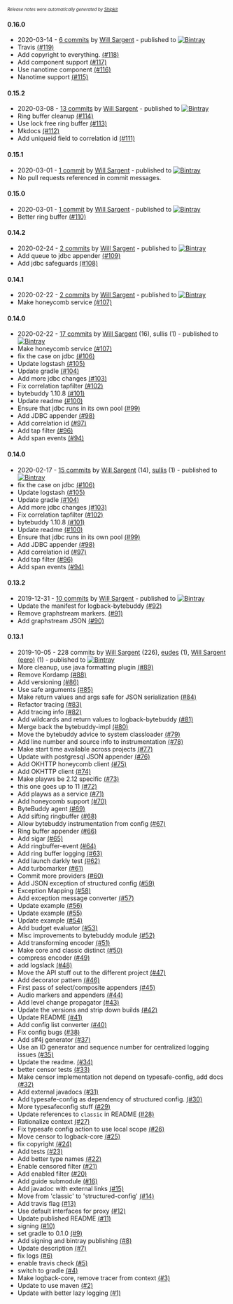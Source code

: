<sup><sup>*Release notes were automatically generated by [Shipkit](http://shipkit.org/)*</sup></sup>

#### 0.16.0
 - 2020-03-14 - [6 commits](https://github.com/tersesystems/terse-logback/compare/v0.15.2...v0.16.0) by [Will Sargent](https://github.com/wsargent) - published to [![Bintray](https://img.shields.io/badge/Bintray-0.16.0-green.svg)](https://bintray.com/tersesystems/maven/terse-logback/0.16.0)
 - Travis [(#119)](https://github.com/tersesystems/terse-logback/pull/119)
 - Add copyright to everything. [(#118)](https://github.com/tersesystems/terse-logback/pull/118)
 - Add component support [(#117)](https://github.com/tersesystems/terse-logback/pull/117)
 - Use nanotime component [(#116)](https://github.com/tersesystems/terse-logback/pull/116)
 - Nanotime support [(#115)](https://github.com/tersesystems/terse-logback/pull/115)

#### 0.15.2
 - 2020-03-08 - [13 commits](https://github.com/tersesystems/terse-logback/compare/v0.15.1...v0.15.2) by [Will Sargent](https://github.com/wsargent) - published to [![Bintray](https://img.shields.io/badge/Bintray-0.15.2-green.svg)](https://bintray.com/tersesystems/maven/terse-logback/0.15.2)
 - Ring buffer cleanup [(#114)](https://github.com/tersesystems/terse-logback/pull/114)
 - Use lock free ring buffer [(#113)](https://github.com/tersesystems/terse-logback/pull/113)
 - Mkdocs [(#112)](https://github.com/tersesystems/terse-logback/pull/112)
 - Add uniqueid field to correlation id [(#111)](https://github.com/tersesystems/terse-logback/pull/111)

#### 0.15.1
 - 2020-03-01 - [1 commit](https://github.com/tersesystems/terse-logback/compare/v0.15.0...v0.15.1) by [Will Sargent](https://github.com/wsargent) - published to [![Bintray](https://img.shields.io/badge/Bintray-0.15.1-green.svg)](https://bintray.com/tersesystems/maven/terse-logback/0.15.1)
 - No pull requests referenced in commit messages.

#### 0.15.0
 - 2020-03-01 - [1 commit](https://github.com/tersesystems/terse-logback/compare/v0.14.2...v0.15.0) by [Will Sargent](https://github.com/wsargent) - published to [![Bintray](https://img.shields.io/badge/Bintray-0.15.0-green.svg)](https://bintray.com/tersesystems/maven/terse-logback/0.15.0)
 - Better ring buffer [(#110)](https://github.com/tersesystems/terse-logback/pull/110)

#### 0.14.2
 - 2020-02-24 - [2 commits](https://github.com/tersesystems/terse-logback/compare/v0.14.1...v0.14.2) by [Will Sargent](https://github.com/wsargent) - published to [![Bintray](https://img.shields.io/badge/Bintray-0.14.2-green.svg)](https://bintray.com/tersesystems/maven/terse-logback/0.14.2)
 - Add queue to jdbc appender [(#109)](https://github.com/tersesystems/terse-logback/pull/109)
 - Add jdbc safeguards [(#108)](https://github.com/tersesystems/terse-logback/pull/108)

#### 0.14.1
 - 2020-02-22 - [2 commits](https://github.com/tersesystems/terse-logback/compare/v0.14.0...v0.14.1) by [Will Sargent](https://github.com/wsargent) - published to [![Bintray](https://img.shields.io/badge/Bintray-0.14.1-green.svg)](https://bintray.com/tersesystems/maven/terse-logback/0.14.1)
 - Make honeycomb service [(#107)](https://github.com/tersesystems/terse-logback/pull/107)

#### 0.14.0
 - 2020-02-22 - [17 commits](https://github.com/tersesystems/terse-logback/compare/v0.13.3...v0.14.0) by [Will Sargent](https://github.com/wsargent) (16), sullis (1) - published to [![Bintray](https://img.shields.io/badge/Bintray-0.14.0-green.svg)](https://bintray.com/tersesystems/maven/terse-logback/0.14.0)
 - Make honeycomb service [(#107)](https://github.com/tersesystems/terse-logback/pull/107)
 - fix the case on jdbc [(#106)](https://github.com/tersesystems/terse-logback/pull/106)
 - Update logstash [(#105)](https://github.com/tersesystems/terse-logback/pull/105)
 - Update gradle [(#104)](https://github.com/tersesystems/terse-logback/pull/104)
 - Add more jdbc changes [(#103)](https://github.com/tersesystems/terse-logback/pull/103)
 - Fix correlation tapfilter [(#102)](https://github.com/tersesystems/terse-logback/pull/102)
 - bytebuddy 1.10.8 [(#101)](https://github.com/tersesystems/terse-logback/pull/101)
 - Update readme [(#100)](https://github.com/tersesystems/terse-logback/pull/100)
 - Ensure that jdbc runs in its own pool [(#99)](https://github.com/tersesystems/terse-logback/pull/99)
 - Add JDBC appender [(#98)](https://github.com/tersesystems/terse-logback/pull/98)
 - Add correlation id [(#97)](https://github.com/tersesystems/terse-logback/pull/97)
 - Add tap filter [(#96)](https://github.com/tersesystems/terse-logback/pull/96)
 - Add span events [(#94)](https://github.com/tersesystems/terse-logback/pull/94)

#### 0.14.0
 - 2020-02-17 - [15 commits](https://github.com/tersesystems/terse-logback/compare/v0.13.3...v0.14.0) by [Will Sargent](https://github.com/wsargent) (14), [sullis](https://github.com/sullis) (1) - published to [![Bintray](https://img.shields.io/badge/Bintray-0.14.0-green.svg)](https://bintray.com/tersesystems/maven/terse-logback/0.14.0)
 - fix the case on jdbc [(#106)](https://github.com/tersesystems/terse-logback/pull/106)
 - Update logstash [(#105)](https://github.com/tersesystems/terse-logback/pull/105)
 - Update gradle [(#104)](https://github.com/tersesystems/terse-logback/pull/104)
 - Add more jdbc changes [(#103)](https://github.com/tersesystems/terse-logback/pull/103)
 - Fix correlation tapfilter [(#102)](https://github.com/tersesystems/terse-logback/pull/102)
 - bytebuddy 1.10.8 [(#101)](https://github.com/tersesystems/terse-logback/pull/101)
 - Update readme [(#100)](https://github.com/tersesystems/terse-logback/pull/100)
 - Ensure that jdbc runs in its own pool [(#99)](https://github.com/tersesystems/terse-logback/pull/99)
 - Add JDBC appender [(#98)](https://github.com/tersesystems/terse-logback/pull/98)
 - Add correlation id [(#97)](https://github.com/tersesystems/terse-logback/pull/97)
 - Add tap filter [(#96)](https://github.com/tersesystems/terse-logback/pull/96)
 - Add span events [(#94)](https://github.com/tersesystems/terse-logback/pull/94)

#### 0.13.2
 - 2019-12-31 - [10 commits](https://github.com/tersesystems/terse-logback/compare/v0.13.1...v0.13.2) by [Will Sargent](https://github.com/wsargent) - published to [![Bintray](https://img.shields.io/badge/Bintray-0.13.2-green.svg)](https://bintray.com/tersesystems/maven/terse-logback/0.13.2)
 - Update the manifest for logback-bytebuddy [(#92)](https://github.com/tersesystems/terse-logback/pull/92)
 - Remove graphstream markers. [(#91)](https://github.com/tersesystems/terse-logback/pull/91)
 - Add graphstream JSON [(#90)](https://github.com/tersesystems/terse-logback/pull/90)

#### 0.13.1
 - 2019-10-05 - 228 commits by [Will Sargent](https://github.com/wsargent) (226), [eudes](https://github.com/eudes) (1), [Will Sargent (eero)](https://github.com/will-sargent-eero) (1) - published to [![Bintray](https://img.shields.io/badge/Bintray-0.13.1-green.svg)](https://bintray.com/tersesystems/maven/terse-logback/0.13.1)
 - More cleanup, use java formatting plugin [(#89)](https://github.com/tersesystems/terse-logback/pull/89)
 - Remove Kordamp [(#88)](https://github.com/tersesystems/terse-logback/pull/88)
 - Add versioning [(#86)](https://github.com/tersesystems/terse-logback/pull/86)
 - Use safe arguments [(#85)](https://github.com/tersesystems/terse-logback/pull/85)
 - Make return values and args safe for JSON serialization [(#84)](https://github.com/tersesystems/terse-logback/pull/84)
 - Refactor tracing [(#83)](https://github.com/tersesystems/terse-logback/pull/83)
 - Add tracing info [(#82)](https://github.com/tersesystems/terse-logback/pull/82)
 - Add wildcards and return values to logback-bytebuddy [(#81)](https://github.com/tersesystems/terse-logback/pull/81)
 - Merge back the bytebuddy-impl [(#80)](https://github.com/tersesystems/terse-logback/pull/80)
 - Move the bytebuddy advice to system classloader [(#79)](https://github.com/tersesystems/terse-logback/pull/79)
 - Add line number and source info to instrumentation [(#78)](https://github.com/tersesystems/terse-logback/pull/78)
 - Make start time available across projects [(#77)](https://github.com/tersesystems/terse-logback/pull/77)
 - Update with postgresql JSON appender [(#76)](https://github.com/tersesystems/terse-logback/pull/76)
 - Add OKHTTP honeycomb client [(#75)](https://github.com/tersesystems/terse-logback/pull/75)
 - Add OKHTTP client [(#74)](https://github.com/tersesystems/terse-logback/pull/74)
 - Make playws be 2.12 specific [(#73)](https://github.com/tersesystems/terse-logback/pull/73)
 - this one goes up to 11 [(#72)](https://github.com/tersesystems/terse-logback/pull/72)
 - Add playws as a service [(#71)](https://github.com/tersesystems/terse-logback/pull/71)
 - Add honeycomb support [(#70)](https://github.com/tersesystems/terse-logback/pull/70)
 - ByteBuddy agent [(#69)](https://github.com/tersesystems/terse-logback/pull/69)
 - Add sifting ringbuffer [(#68)](https://github.com/tersesystems/terse-logback/pull/68)
 - Allow bytebuddy instrumentation from config [(#67)](https://github.com/tersesystems/terse-logback/pull/67)
 - Ring buffer appender [(#66)](https://github.com/tersesystems/terse-logback/pull/66)
 - Add sigar [(#65)](https://github.com/tersesystems/terse-logback/pull/65)
 - Add ringbuffer-event [(#64)](https://github.com/tersesystems/terse-logback/pull/64)
 - Add ring buffer logging [(#63)](https://github.com/tersesystems/terse-logback/pull/63)
 - Add launch darkly test [(#62)](https://github.com/tersesystems/terse-logback/pull/62)
 - Add turbomarker [(#61)](https://github.com/tersesystems/terse-logback/pull/61)
 - Commit more providers [(#60)](https://github.com/tersesystems/terse-logback/pull/60)
 - Add JSON exception of structured config [(#59)](https://github.com/tersesystems/terse-logback/pull/59)
 - Exception Mapping [(#58)](https://github.com/tersesystems/terse-logback/pull/58)
 - Add exception message converter [(#57)](https://github.com/tersesystems/terse-logback/pull/57)
 - Update example [(#56)](https://github.com/tersesystems/terse-logback/pull/56)
 - Update example [(#55)](https://github.com/tersesystems/terse-logback/pull/55)
 - Update example [(#54)](https://github.com/tersesystems/terse-logback/pull/54)
 - Add budget evaluator [(#53)](https://github.com/tersesystems/terse-logback/pull/53)
 - Misc improvements to bytebuddy module [(#52)](https://github.com/tersesystems/terse-logback/pull/52)
 - Add transforming encoder [(#51)](https://github.com/tersesystems/terse-logback/pull/51)
 - Make core and classic distinct [(#50)](https://github.com/tersesystems/terse-logback/pull/50)
 - compress encoder [(#49)](https://github.com/tersesystems/terse-logback/pull/49)
 - add logslack [(#48)](https://github.com/tersesystems/terse-logback/pull/48)
 - Move the API stuff out to the different project [(#47)](https://github.com/tersesystems/terse-logback/pull/47)
 - Add decorator pattern [(#46)](https://github.com/tersesystems/terse-logback/pull/46)
 - First pass of select/composite appenders [(#45)](https://github.com/tersesystems/terse-logback/pull/45)
 - Audio markers and appenders [(#44)](https://github.com/tersesystems/terse-logback/pull/44)
 - Add level change propagator [(#43)](https://github.com/tersesystems/terse-logback/pull/43)
 - Update the versions and strip down builds [(#42)](https://github.com/tersesystems/terse-logback/pull/42)
 - Update README [(#41)](https://github.com/tersesystems/terse-logback/pull/41)
 - Add config list converter [(#40)](https://github.com/tersesystems/terse-logback/pull/40)
 - Fix config bugs [(#38)](https://github.com/tersesystems/terse-logback/pull/38)
 - Add slf4j generator [(#37)](https://github.com/tersesystems/terse-logback/pull/37)
 - Use an ID generator and sequence number for centralized logging issues [(#35)](https://github.com/tersesystems/terse-logback/pull/35)
 - Update the readme. [(#34)](https://github.com/tersesystems/terse-logback/pull/34)
 - better censor tests [(#33)](https://github.com/tersesystems/terse-logback/pull/33)
 - Make censor implementation not depend on typesafe-config, add docs [(#32)](https://github.com/tersesystems/terse-logback/pull/32)
 - Add external javadocs  [(#31)](https://github.com/tersesystems/terse-logback/pull/31)
 - Add typesafe-config as dependency of structured config. [(#30)](https://github.com/tersesystems/terse-logback/pull/30)
 - More typesafeconfig stuff [(#29)](https://github.com/tersesystems/terse-logback/pull/29)
 - Update references to `classic` in README [(#28)](https://github.com/tersesystems/terse-logback/pull/28)
 -  Rationalize context   [(#27)](https://github.com/tersesystems/terse-logback/pull/27)
 - Fix typesafe config action to use local scope [(#26)](https://github.com/tersesystems/terse-logback/pull/26)
 - Move censor to logback-core [(#25)](https://github.com/tersesystems/terse-logback/pull/25)
 - fix copyright [(#24)](https://github.com/tersesystems/terse-logback/pull/24)
 - Add tests [(#23)](https://github.com/tersesystems/terse-logback/pull/23)
 - Add better type names [(#22)](https://github.com/tersesystems/terse-logback/pull/22)
 - Enable censored filter [(#21)](https://github.com/tersesystems/terse-logback/pull/21)
 - Add enabled filter [(#20)](https://github.com/tersesystems/terse-logback/pull/20)
 - Add guide submodule [(#16)](https://github.com/tersesystems/terse-logback/pull/16)
 - Add javadoc with external links [(#15)](https://github.com/tersesystems/terse-logback/pull/15)
 - Move from 'classic' to 'structured-config' [(#14)](https://github.com/tersesystems/terse-logback/pull/14)
 - Add travis flag [(#13)](https://github.com/tersesystems/terse-logback/pull/13)
 - Use default interfaces for proxy [(#12)](https://github.com/tersesystems/terse-logback/pull/12)
 - Update published README [(#11)](https://github.com/tersesystems/terse-logback/pull/11)
 - signing [(#10)](https://github.com/tersesystems/terse-logback/pull/10)
 - set gradle to 0.1.0 [(#9)](https://github.com/tersesystems/terse-logback/pull/9)
 - Add signing and bintray publishing [(#8)](https://github.com/tersesystems/terse-logback/pull/8)
 - Update description [(#7)](https://github.com/tersesystems/terse-logback/pull/7)
 - fix logs [(#6)](https://github.com/tersesystems/terse-logback/pull/6)
 - enable travis check [(#5)](https://github.com/tersesystems/terse-logback/pull/5)
 - switch to gradle [(#4)](https://github.com/tersesystems/terse-logback/pull/4)
 - Make logback-core, remove tracer from context [(#3)](https://github.com/tersesystems/terse-logback/pull/3)
 - Update to use maven [(#2)](https://github.com/tersesystems/terse-logback/pull/2)
 - Update with better lazy logging [(#1)](https://github.com/tersesystems/terse-logback/pull/1)

